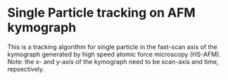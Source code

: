 # Single Particle tracking on AFM kymograph
This is a tracking algorithm for single particle in the fast-scan axis of the kymograph generated by high speed atomic force microscopy (HS-AFM).
Note: the x- and y-axis of the kymograph need to be scan-axis and time, repsectively. 
